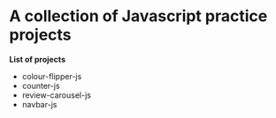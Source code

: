 # A collection of Javascript practice projects

**List of projects**

- colour-flipper-js
- counter-js
- review-carousel-js
- navbar-js

